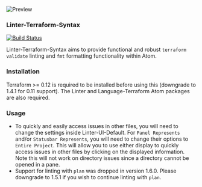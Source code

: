 ![Preview](https://raw.githubusercontent.com/mschuchard/linter-terraform-syntax/master/linter_terraform_syntax.png)

### Linter-Terraform-Syntax
[![Build Status](https://travis-ci.com/mschuchard/linter-terraform-syntax.svg?branch=master)](https://travis-ci.com/mschuchard/linter-terraform-syntax)

Linter-Terraform-Syntax aims to provide functional and robust `terraform validate` linting and `fmt` formatting functionality within Atom.

### Installation
Terraform >= 0.12 is required to be installed before using this (downgrade to 1.4.1 for 0.11 support). The Linter and Language-Terraform Atom packages are also required.

### Usage
- To quickly and easily access issues in other files, you will need to change the settings inside Linter-UI-Default. For `Panel Represents` and/or `Statusbar Represents`, you will need to change their options to `Entire Project`. This will allow you to use either display to quickly access issues in other files by clicking on the displayed information. Note this will not work on directory issues since a directory cannot be opened in a pane.
- Support for linting with `plan` was dropped in version 1.6.0. Please downgrade to 1.5.1 if you wish to continue linting with `plan`.
